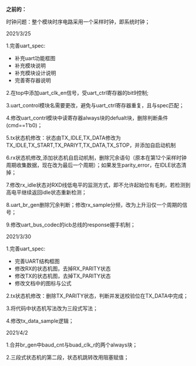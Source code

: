 **之前的：**

时钟问题：整个模块时序电路采用一个采样时钟，即系统时钟；



2021/3/25

1.完善uart_spec:

- 补充uart功能框图
- 补充模块说明
- 补充模块设计说明
- 完善寄存器说明

2.在top中添加uart_clk_en信号，受uart_ctrl寄存器的bit9控制;

3.uart_control模块名需要更改，避免与uart_ctrl寄存器重复，且与spec匹配；

4.修改uart_contrl模块中读寄存器always块的defualt块，删除判断条件(cmd==1'b0)；

5.tx状态机修改：状态由TX_IDLE,TX_DATA修改为TX_IDLE,TX_START,TX_PARIYT,TX_DATA,TX_STOP，并添加自启动机制 

6.rx状态机修改,添加状态机自启动机制，删除冗余语句（原本在第12个采样时钟周期收集数据，现在改为最后一个周期）；如果发生parity_error，在IDLE状态清掉；

7.修改rx_idle状态对RXD线低电平的监测方式，即不允许起始位有毛刺，若检测到高电平继续返回idle状态重新检测；

8.uart_br_gen删除冗余判断；修改rx_sample分频，改为上升沿仅一个周期的信号；

9.修改uart_bus_codec的icb总线的response握手机制；





2021/3/30

1.完善uart_spec:

- 完善UART结构框图
- 修改RX的状态机图，去掉RX_PARITY状态
- 修改TX的状态机图，去掉TX_PARITY状态
- 修改文档中的图标与公式

2.tx状态机修改：删除TX_PARITY状态，判断并发送校验位在TX_DATA中完成；

3.将代码中状态机写法改为三段式写法；

4.修改tx_data_sample逻辑；



2021/4/2

1.合并br_gen中baud_cnt与buad_clk_r的两个always块；

2.三段式状态机的第二段，状态机跳转改用阻塞赋值；